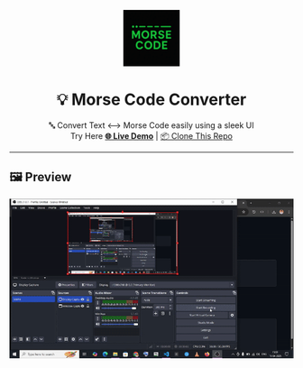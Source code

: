 <p align="center">
  <img src="logo.webp" width="100" alt="Morse Logo" />
</p>

<h1 align="center">💡 Morse Code Converter</h1>

<p align="center">
  🔤 Convert Text ⟷ Morse Code easily using a sleek UI  
  <br />
  Try Here <a href="https://texttomorse.netlify.app/"><strong>🌐 Live Demo</strong></a> |
  <a href="https://github.com/DeveloperChetram/MorseConverter.git">📦 Clone This Repo</a>
</p>

---

## 🖼️ Preview


<p align="center">
  <img src="./assets/preview.gif" width="700" alt="App Preview">
</p>
